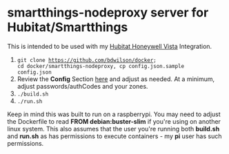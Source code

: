 # smartthings-nodeproxy server for Hubitat/Smartthings

This is intended to be used with my [Hubitat Honeywell Vista](https://github.com/bdwilson/hubitat/tree/master/Honeywell) Integration.

1. <code>git clone https://github.com/bdwilson/docker; cd docker/smartthings-nodeproxy, cp config.json.sample config.json</code>
2. Review the __Config__ Section [here](https://github.com/redloro/smartthings) and adjust as needed. At a minimum, adjust passwords/authCodes and your zones.
3. <code>./build.sh</code>
3. <code>./run.sh</code>

Keep in mind this was built to run on a raspberrypi. You may need to adjust the
Dockerfile to read __FROM debian:buster-slim__ if you're using on another linux
system. This also assumes that the user you're running both __build.sh__ and
__run.sh__ as has permissions to execute containers - my __pi__ user has such
permissions.

